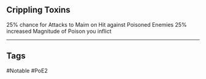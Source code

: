 ## Crippling Toxins
25% chance for Attacks to Maim on Hit against Poisoned Enemies
25% increased Magnitude of Poison you inflict

---
## Tags
#Notable
#PoE2
